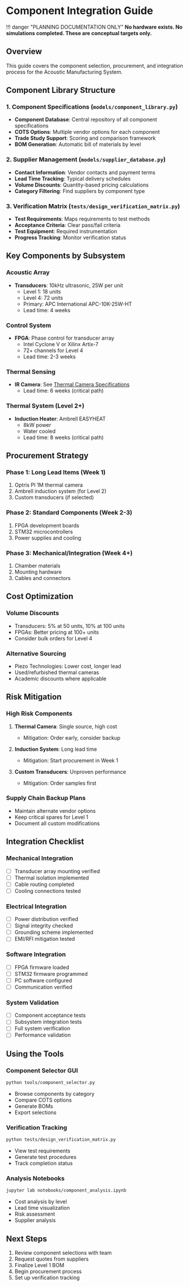 # Component Integration Guide
!!! danger "PLANNING DOCUMENTATION ONLY"
    **No hardware exists. No simulations completed. These are conceptual targets only.**

## Overview
This guide covers the component selection, procurement, and integration process for the Acoustic Manufacturing System.

## Component Library Structure

### 1. Component Specifications (`models/component_library.py`)
- **Component Database**: Central repository of all component specifications
- **COTS Options**: Multiple vendor options for each component
- **Trade Study Support**: Scoring and comparison framework
- **BOM Generation**: Automatic bill of materials by level

### 2. Supplier Management (`models/supplier_database.py`)
- **Contact Information**: Vendor contacts and payment terms
- **Lead Time Tracking**: Typical delivery schedules
- **Volume Discounts**: Quantity-based pricing calculations
- **Category Filtering**: Find suppliers by component type

### 3. Verification Matrix (`tests/design_verification_matrix.py`)
- **Test Requirements**: Maps requirements to test methods
- **Acceptance Criteria**: Clear pass/fail criteria
- **Test Equipment**: Required instrumentation
- **Progress Tracking**: Monitor verification status

## Key Components by Subsystem

### Acoustic Array
- **Transducers**: 10kHz ultrasonic, 25W per unit
  - Level 1: 18 units
  - Level 4: 72 units
  - Primary: APC International APC-10K-25W-HT
  - Lead time: 4 weeks

### Control System
- **FPGA**: Phase control for transducer array
  - Intel Cyclone V or Xilinx Artix-7
  - 72+ channels for Level 4
  - Lead time: 2-3 weeks

### Thermal Sensing
- **IR Camera**: See [Thermal Camera Specifications](components/specs.md#thermal-sensing-specifications)
  - Lead time: 6 weeks (critical path)

### Thermal System (Level 2+)
- **Induction Heater**: Ambrell EASYHEAT
  - 8kW power
  - Water cooled
  - Lead time: 8 weeks (critical path)

## Procurement Strategy

### Phase 1: Long Lead Items (Week 1)
1. Optris PI 1M thermal camera
2. Ambrell induction system (for Level 2)
3. Custom transducers (if selected)

### Phase 2: Standard Components (Week 2-3)
1. FPGA development boards
2. STM32 microcontrollers
3. Power supplies and cooling

### Phase 3: Mechanical/Integration (Week 4+)
1. Chamber materials
2. Mounting hardware
3. Cables and connectors

## Cost Optimization

### Volume Discounts
- Transducers: 5% at 50 units, 10% at 100 units
- FPGAs: Better pricing at 100+ units
- Consider bulk orders for Level 4

### Alternative Sourcing
- Piezo Technologies: Lower cost, longer lead
- Used/refurbished thermal cameras
- Academic discounts where applicable

## Risk Mitigation

### High Risk Components
1. **Thermal Camera**: Single source, high cost
   - Mitigation: Order early, consider backup
   
2. **Induction System**: Long lead time
   - Mitigation: Start procurement in Week 1
   
3. **Custom Transducers**: Unproven performance
   - Mitigation: Order samples first

### Supply Chain Backup Plans
- Maintain alternate vendor options
- Keep critical spares for Level 1
- Document all custom modifications

## Integration Checklist

### Mechanical Integration
- [ ] Transducer array mounting verified
- [ ] Thermal isolation implemented
- [ ] Cable routing completed
- [ ] Cooling connections tested

### Electrical Integration
- [ ] Power distribution verified
- [ ] Signal integrity checked
- [ ] Grounding scheme implemented
- [ ] EMI/RFI mitigation tested

### Software Integration
- [ ] FPGA firmware loaded
- [ ] STM32 firmware programmed
- [ ] PC software configured
- [ ] Communication verified

### System Validation
- [ ] Component acceptance tests
- [ ] Subsystem integration tests
- [ ] Full system verification
- [ ] Performance validation

## Using the Tools

### Component Selector GUI
```bash
python tools/component_selector.py
```
- Browse components by category
- Compare COTS options
- Generate BOMs
- Export selections

### Verification Tracking
```bash
python tests/design_verification_matrix.py
```
- View test requirements
- Generate test procedures
- Track completion status

### Analysis Notebooks
```bash
jupyter lab notebooks/component_analysis.ipynb
```
- Cost analysis by level
- Lead time visualization
- Risk assessment
- Supplier analysis

## Next Steps
1. Review component selections with team
2. Request quotes from suppliers
3. Finalize Level 1 BOM
4. Begin procurement process
5. Set up verification tracking